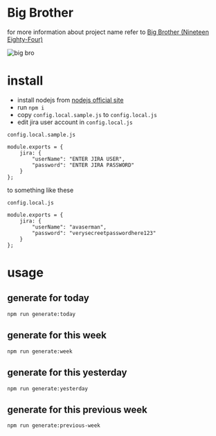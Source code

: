 Big Brother
=================
for more information about project name refer to [Big Brother (Nineteen Eighty-Four)](https://en.wikipedia.org/wiki/Big_Brother_%28Nineteen_Eighty-Four%29)

![big bro](https://upload.wikimedia.org/wikipedia/en/f/fe/Telescreen.png)


# install
* install nodejs from [nodejs official site](https://nodejs.org/en/)
* run `npm i`
* copy `config.local.sample.js` to `config.local.js`
* edit jira user account in `config.local.js`

`config.local.sample.js`
```
module.exports = {
    jira: {
        "userName": "ENTER JIRA USER",
        "password": "ENTER JIRA PASSWORD"
    }
};
```

to something like these

`config.local.js`
```
module.exports = {
    jira: {
        "userName": "avaserman",
        "password": "verysecreetpasswordhere123"
    }
};
```


# usage

## generate for today
    npm run generate:today

## generate for this week
    npm run generate:week

## generate for this yesterday
    npm run generate:yesterday

## generate for this previous week
    npm run generate:previous-week
